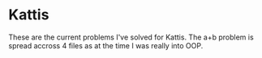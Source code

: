 # Kattis
These are the current problems I've solved for Kattis.  The a+b problem is spread accross 4 files as at the time I was really into OOP.
